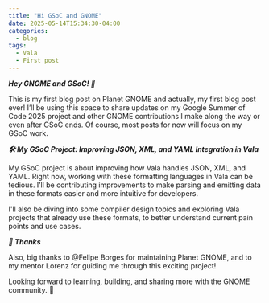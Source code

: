```yaml
---
title: "Hi GSoC and GNOME"
date: 2025-05-14T15:34:30-04:00
categories:
  - blog
tags:
  - Vala
  - First post
---
```


***Hey GNOME and GSoC! 👋***

This is my first blog post on Planet GNOME and actually, my first blog post ever! I’ll be using this space to share updates on my Google Summer of Code 2025 project and other GNOME contributions I make along the way or even after GSoC ends. Of course, most posts for now will focus on my GSoC work.

***🛠️ My GSoC Project: Improving JSON, XML, and YAML Integration in Vala***

My GSoC project is about improving how Vala handles JSON, XML, and YAML. Right now, working with these formatting languages in Vala can be tedious. I’ll be contributing improvements to make parsing and emitting data in these formats easier and more intuitive for developers.

I'll also be diving into some compiler design topics and exploring Vala projects that already use these formats, to better understand current pain points and use cases.

***🙏 Thanks***

Also, big thanks to @Felipe Borges for maintaining Planet GNOME, and to my mentor Lorenz for guiding me through this exciting project!

Looking forward to learning, building, and sharing more with the GNOME community. 💙
